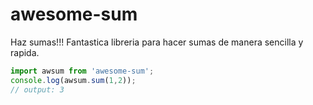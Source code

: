 # awesome-sum
Haz sumas!!!
Fantastica libreria para hacer sumas de manera sencilla y rapida.

```js
import awsum from 'awesome-sum';
console.log(awsum.sum(1,2));
// output: 3
```
